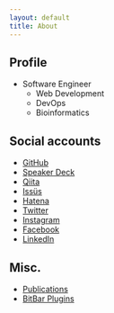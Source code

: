 ```yaml
---
layout: default
title: About
---
```


## Profile

- Software Engineer
    - Web Development
    - DevOps
    - Bioinformatics

## Social accounts

- [GitHub](//github.com/artifactsauce)
- [Speaker Deck](//speakerdeck.com/artifactsauce)
- [Qiita](//qiita.com/artifactsauce)
- [Issüs](//issus.me/artifactsauce)
- [Hatena](//profile.hatena.ne.jp/artifactsauce/)
- [Twitter](//twitter.com/artifactsauce)
- [Instagram](//instagram.com/artifactsauce)
- [Facebook](//www.facebook.com/kenji.akiyama)
- [LinkedIn](//www.linkedin.com/in/kenjiakiyama)

## Misc.

- [Publications](/publications)
- [BitBar Plugins](https://getbitbar.com/contributors/artifactsauce)
